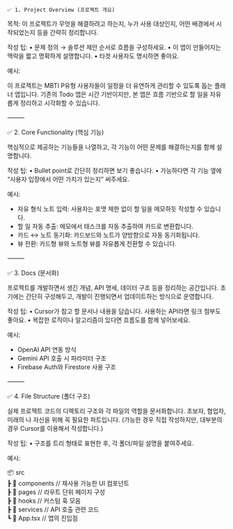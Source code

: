     ✅ 1. Project Overview (프로젝트 개요)

목적: 이 프로젝트가 무엇을 해결하려고 하는지, 누가 사용 대상인지, 어떤 배경에서 시작되었는지 등을 간략히 정리합니다.

작성 팁:
	•	문제 정의 → 솔루션 제안 순서로 흐름을 구성하세요.
	•	이 앱이 만들어지는 맥락을 짧고 명확하게 설명합니다.
	•	타겟 사용자도 명시하면 좋아요.

예시:

이 프로젝트는 MBTI P유형 사용자들이 일정을 더 유연하게 관리할 수 있도록 돕는 플래너 앱입니다.
기존의 Todo 앱은 시간 기반이지만, 본 앱은 흐름 기반으로 할 일을 자유롭게 정리하고 시각화할 수 있습니다.



⸻

✅ 2. Core Functionality (핵심 기능)

핵심적으로 제공하는 기능들을 나열하고, 각 기능이 어떤 문제를 해결하는지를 함께 설명합니다.

작성 팁:
	•	Bullet point로 간단히 정리하면 보기 좋습니다.
	•	가능하다면 각 기능 옆에 “사용자 입장에서 어떤 가치가 있는지” 써주세요.

예시:

- 자유 형식 노트 입력: 사용자는 포맷 제한 없이 할 일을 메모하듯 작성할 수 있습니다.
- 할 일 자동 추출: 메모에서 태스크를 자동 추출하여 카드로 변환합니다.
- 카드 ↔ 노트 동기화: 카드보드와 노트가 양방향으로 자동 동기화됩니다.
- 뷰 전환: 카드형 뷰와 노트형 뷰를 자유롭게 전환할 수 있습니다.



⸻

✅ 3. Docs (문서화)

프로젝트를 개발하면서 생긴 개념, API 명세, 데이터 구조 등을 정리하는 공간입니다.
초기에는 간단히 구성해두고, 개발이 진행되면서 업데이트하는 방식으로 운영합니다.

작성 팁:
	•	Cursor가 참고 할 문서나 내용을 담습니다. 사용하는 API라면 링크 첨부도 좋아요.
	•	복잡한 로직이나 알고리즘이 있다면 흐름도를 함께 넣어보세요.

예시:

- OpenAI API 연동 방식
- Gemini API 호출 시 파라미터 구조
- Firebase Auth와 Firestore 사용 구조



⸻

✅ 4. File Structure (폴더 구조)

실제 프로젝트 코드의 디렉토리 구조와 각 파일의 역할을 문서화합니다.
초보자, 협업자, 미래의 나 자신을 위해 꼭 필요한 파트입니다.
(가능한 경우 직접 작성하지만, 대부분의 경우 Cursor를 이용해서 작성합니다.)


작성 팁:
	•	구조를 트리 형태로 표현한 후, 각 폴더/파일 설명을 붙여주세요.

예시:

📦 src  
┣ 📂 components      // 재사용 가능한 UI 컴포넌트  
┣ 📂 pages           // 라우트 단위 페이지 구성  
┣ 📂 hooks           // 커스텀 훅 모음  
┣ 📂 services        // API 호출 관련 코드  
┗ 📜 App.tsx         // 앱의 진입점



